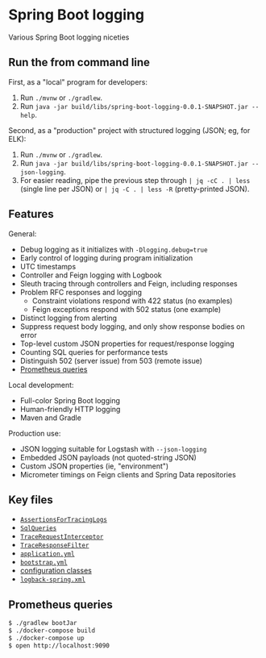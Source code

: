 # Spring Boot logging

Various Spring Boot logging niceties

## Run the from command line

First, as a "local" program for developers:

1. Run `./mvnw` or `./gradlew`.
2. Run `java -jar build/libs/spring-boot-logging-0.0.1-SNAPSHOT.jar --help`.

Second, as a "production" project with structured logging (JSON; eg, for ELK):

1. Run `./mvnw` or `./gradlew`.
2. Run `java -jar build/libs/spring-boot-logging-0.0.1-SNAPSHOT.jar --json-logging`.
3. For easier reading, pipe the previous step through `| jq -cC . | less`
   (single line per JSON) or `| jq -C . | less -R` (pretty-printed JSON).

## Features

General:

* Debug logging as it initializes with `-Dlogging.debug=true`
* Early control of logging during program initialization
* UTC timestamps
* Controller and Feign logging with Logbook
* Sleuth tracing through controllers and Feign, including responses
* Problem RFC responses and logging
  - Constraint violations respond with 422 status (no examples)
  - Feign exceptions respond with 502 status (one example)
* Distinct logging from alerting
* Suppress request body logging, and only show response bodies on error
* Top-level custom JSON properties for request/response logging
* Counting SQL queries for performance tests
* Distinguish 502 (server issue) from 503 (remote issue)
* [Prometheus queries](#prometheus-queries)

Local development:

* Full-color Spring Boot logging
* Human-friendly HTTP logging
* Maven and Gradle

Production use:

* JSON logging suitable for Logstash with `--json-logging`
* Embedded JSON payloads (not quoted-string JSON)
* Custom JSON properties (ie, "environment")
* Micrometer timings on Feign clients and Spring Data repositories

## Key files

* [`AssertionsForTracingLogs`](src/test/java/x/loggy/AssertionsForTracingLogs.java)
* [`SqlQueries`](src/main/java/x/loggy/data/SqlQueries.java)
* [`TraceRequestInterceptor`](src/main/java/x/loggy/TraceRequestInterceptor.java)
* [`TraceResponseFilter`](src/main/java/x/loggy/TraceResponseFilter.java)
* [`application.yml`](src/main/resources/application.yml)
* [`bootstrap.yml`](src/main/resources/bootstrap.yml)
* [configuration classes](src/main/java/x/loggy/configuration/)
* [`logback-spring.xml`](src/main/resources/logback-spring.xml)

## Prometheus queries

```sh
$ ./gradlew bootJar
$ ./docker-compose build
$ ./docker-compose up
$ open http://localhost:9090
```
